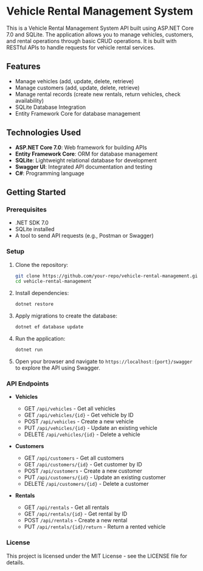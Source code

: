 
# Vehicle Rental Management System

This is a Vehicle Rental Management System API built using ASP.NET Core 7.0 and SQLite. The application allows you to manage vehicles, customers, and rental operations through basic CRUD operations. It is built with RESTful APIs to handle requests for vehicle rental services.

## Features

- Manage vehicles (add, update, delete, retrieve)
- Manage customers (add, update, delete, retrieve)
- Manage rental records (create new rentals, return vehicles, check availability)
- SQLite Database Integration
- Entity Framework Core for database management

## Technologies Used

- **ASP.NET Core 7.0**: Web framework for building APIs
- **Entity Framework Core**: ORM for database management
- **SQLite**: Lightweight relational database for development
- **Swagger UI**: Integrated API documentation and testing
- **C#**: Programming language

## Getting Started

### Prerequisites

- .NET SDK 7.0
- SQLite installed
- A tool to send API requests (e.g., Postman or Swagger)

### Setup

1. Clone the repository:

   ```bash
   git clone https://github.com/your-repo/vehicle-rental-management.git
   cd vehicle-rental-management
   ```

2. Install dependencies:

   ```bash
   dotnet restore
   ```

3. Apply migrations to create the database:

   ```bash
   dotnet ef database update
   ```

4. Run the application:

   ```bash
   dotnet run
   ```

5. Open your browser and navigate to `https://localhost:{port}/swagger` to explore the API using Swagger.

### API Endpoints

- **Vehicles**
  - GET `/api/vehicles` - Get all vehicles
  - GET `/api/vehicles/{id}` - Get vehicle by ID
  - POST `/api/vehicles` - Create a new vehicle
  - PUT `/api/vehicles/{id}` - Update an existing vehicle
  - DELETE `/api/vehicles/{id}` - Delete a vehicle

- **Customers**
  - GET `/api/customers` - Get all customers
  - GET `/api/customers/{id}` - Get customer by ID
  - POST `/api/customers` - Create a new customer
  - PUT `/api/customers/{id}` - Update an existing customer
  - DELETE `/api/customers/{id}` - Delete a customer

- **Rentals**
  - GET `/api/rentals` - Get all rentals
  - GET `/api/rentals/{id}` - Get rental by ID
  - POST `/api/rentals` - Create a new rental
  - PUT `/api/rentals/{id}/return` - Return a rented vehicle

### License

This project is licensed under the MIT License - see the LICENSE file for details.